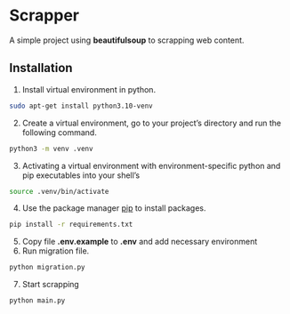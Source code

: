 # Scrapper

A simple project using **beautifulsoup** to scrapping web content.

## Installation

1. Install virtual environment in python.
```bash 
sudo apt-get install python3.10-venv 
```
2. Create a virtual environment, go to your project’s directory and run the following command.
```bash
python3 -m venv .venv
```
3. Activating a virtual environment with environment-specific python and pip executables into your shell’s
```bash
source .venv/bin/activate
```
4. Use the package manager [pip](https://pip.pypa.io/en/stable/) to install packages.

```bash
pip install -r requirements.txt
```
5. Copy file **.env.example** to **.env** and add necessary environment
6. Run migration file.
```bash
python migration.py
```
7. Start scrapping
```bash
python main.py
```